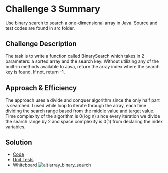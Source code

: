 # Challenge 3 Summary
Use binary search to search a one-dimensional array in Java. Source and test codes are found in src folder.

## Challenge Description
The task is to write a function called BinarySearch which takes in 2 parameters: a sorted array and the search key. Without utilizing any of the built-in methods available to Java, return the array index where the search key is found. If not, return -1.

## Approach & Efficiency
The approach uses a divide and conquer algorithm since the only half part is searched. I used while loop to iterate through the array, each time dividing the search range based from the middle value and target value. Time complexity of the algorithm is 0(log n) since every iteration we divide the search range by 2 and space complexity is 0(1) from declaring the index variables.

## Solution
* [Code](https://github.com/joriefernandez/data-structures-and-algorithms/blob/master/challenges-401/binarySearch/src/main/java/binarySearch/BinarySearch.java)
* [Unit Tests](https://github.com/joriefernandez/data-structures-and-algorithms/blob/master/challenges-401/binarySearch/src/test/java/binarySearch/BinarySearchTest.java)
* Whiteboard
![alt array_binary_search](https://raw.githubusercontent.com/joriefernandez/data-structures-and-algorithms/master/challenges-401/assets/array_binary_search.jpg)
